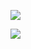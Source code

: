 <!-- 
## Hi there 👋 
-->
[![](https://visitcount.itsvg.in/api?id=alejandrocs98&icon=0&color=5)](https://visitcount.itsvg.in)

![](http://github-profile-summary-cards.vercel.app/api/cards/profile-details?username=alejandrocs98&theme=default) 
<!-- ![](http://github-profile-summary-cards.vercel.app/api/cards/stats?username=alejandrocs98&theme=default) -->

<!--
**alejandrocs98/alejandrocs98** is a ✨ _special_ ✨ repository because its `README.md` (this file) appears on your GitHub profile.

Here are some ideas to get you started:

- 🔭 I’m currently working on ...
- 🌱 I’m currently learning ...
- 👯 I’m looking to collaborate on ...
- 🤔 I’m looking for help with ...
- 💬 Ask me about ...
- 📫 How to reach me: ...
- 😄 Pronouns: ...
- ⚡ Fun fact: ...
-->
